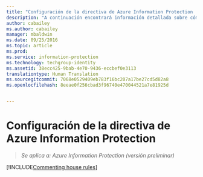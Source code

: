 ```yaml
---
title: "Configuración de la directiva de Azure Information Protection | Azure Information Protection"
description: "A continuación encontrará información detallada sobre cómo configurar y publicar la directiva de Azure Information Protection."
author: cabailey
ms.author: cabailey
manager: mbaldwin
ms.date: 09/25/2016
ms.topic: article
ms.prod: 
ms.service: information-protection
ms.technology: techgroup-identity
ms.assetid: 38ecc425-9bab-4e70-9436-eccbef0e3113
translationtype: Human Translation
ms.sourcegitcommit: 7068e0529409eb783f16bc207a17be27cd5d82a8
ms.openlocfilehash: 8eeae0f256cbad3f96740e470044521a7e81925d


---
```


# <a name="configuring-the-azure-information-protection-policy"></a>Configuración de la directiva de Azure Information Protection 

>*Se aplica a: Azure Information Protection (versión preliminar)*

[!INCLUDE[Commenting house rules](../includes/houserules.md)]



<!--HONumber=Jan17_HO4-->



